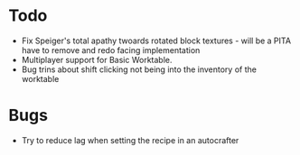# Todo
- Fix Speiger's total apathy twoards rotated block textures - will be a PITA have to remove and redo facing implementation
- Multiplayer support for Basic Worktable.
- Bug trins about shift clicking not being into the inventory of the worktable

# Bugs
- Try to reduce lag when setting the recipe in an autocrafter